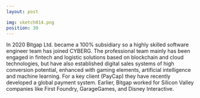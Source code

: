 ```yaml
---
layout: post

img: sketch014.png
position: 30
---
```


In 2020 Bitgap Ltd. became a 100% subsidiary so a highly skilled software engineer team has joined CYBERG. The professional team mainly has been engaged in fintech and logistic solutions based on blockchain and cloud technologies, but have also established digital sales systems of high conversion potential, enhanced with gaming elements, artificial intelligence and machine learning. For a key client (PayCap) they have recently developed a global payment system. Earlier, Bitgap worked for Silicon Valley companies like First Foundry, GarageGames, and Disney Interactive.
